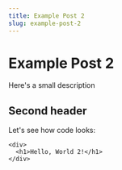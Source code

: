 ```yaml
---
title: Example Post 2
slug: example-post-2
---
```

# Example Post 2
Here's a small description

## Second header
Let's see how code looks:

    <div>
      <h1>Hello, World 2!</h1>
    </div>
